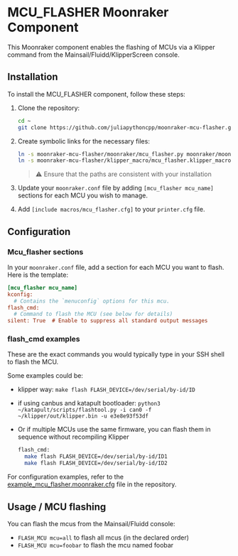 # MCU_FLASHER Moonraker Component

This Moonraker component enables the flashing of MCUs via a Klipper command from the Mainsail/Fluidd/KlipperScreen console.

## Installation

To install the MCU_FLASHER component, follow these steps:

1. Clone the repository:

   ```bash
   cd ~
   git clone https://github.com/juliapythoncpp/moonraker-mcu-flasher.git
   ```

2. Create symbolic links for the necessary files:

   ```bash
   ln -s moonraker-mcu-flasher/moonraker/mcu_flasher.py moonraker/moonraker/components/mcu_flasher.py
   ln -s moonraker-mcu-flasher/klipper_macro/mcu_flasher.klipper_macro.cfg printer_data/config/macros/mcu_flasher.cfg
   ```

    >⚠️ Ensure that the paths are consistent with your installation

3. Update your `moonraker.conf` file by adding `[mcu_flasher mcu_name]` sections for each MCU you wish to manage.

4. Add `[include macros/mcu_flasher.cfg]` to your `printer.cfg` file.

## Configuration

### Mcu_flasher sections

In your `moonraker.conf` file, add a section for each MCU you want to flash. Here is the template:

```ini
[mcu_flasher mcu_name] 
kconfig: 
  # Contains the `menuconfig` options for this mcu.
flash_cmd:
  # Command to flash the MCU (see below for details)
silent: True  # Enable to suppress all standard output messages
```

### flash_cmd examples

These are the exact commands you would typically type in your SSH shell to flash the MCU.

Some examples could be:

- klipper way: `make flash FLASH_DEVICE=/dev/serial/by-id/ID`
- if using canbus and katapult bootloader: `python3 ~/katapult/scripts/flashtool.py -i can0 -f ~/klipper/out/klipper.bin -u e3e8e93f53df`
- Or if multiple MCUs use the same firmware, you can flash them in sequence without recompiling Klipper

  ```bash
  flash_cmd:
    make flash FLASH_DEVICE=/dev/serial/by-id/ID1
    make flash FLASH_DEVICE=/dev/serial/by-id/ID2
  ```

For configuration examples, refer to the [example_mcu_flasher.moonraker.cfg](moonraker/example_mcu_flasher.moonraker.cfg) file in the repository.

## Usage / MCU flashing

You can flash the mcus from the Mainsail/Fluidd console:

- `FLASH_MCU mcu=all` to flash all mcus (in the declared order)
- `FLASH_MCU mcu=foobar` to flash the mcu named foobar
